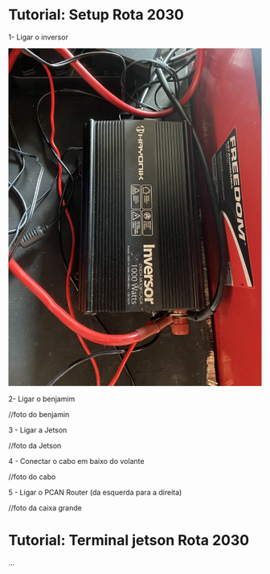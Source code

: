 # Tutorial: Setup Rota 2030  
1- Ligar o inversor

![Legenda](media\Inversor_ROTA2030.jpg)

2- Ligar o benjamim

//foto do benjamin

3 - Ligar a Jetson

//foto da Jetson

4 - Conectar o cabo em baixo do volante

//foto do cabo

5 - Ligar o PCAN Router (da esquerda para a direita)

//foto da caixa grande

# Tutorial: Terminal jetson Rota 2030

...
